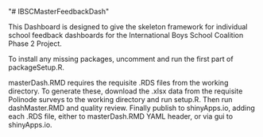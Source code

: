 "# IBSCMasterFeedbackDash" 

This Dashboard is designed to give the skeleton framework for individual school feedback dashboards for the International Boys School Coalition Phase 2 Project.

To install any missing packages, uncomment and run the first part of packageSetup.R.

masterDash.RMD requires the requisite .RDS files from the working directory.  To generate these, download the .xlsx data from the requisite Polinode surveys to the working directory and run setup.R.  Then run dashMaster.RMD and quality review.  Finally publish to shinyApps.io, adding each .RDS file, either to masterDash.RMD YAML header, or via gui to shinyApps.io.
